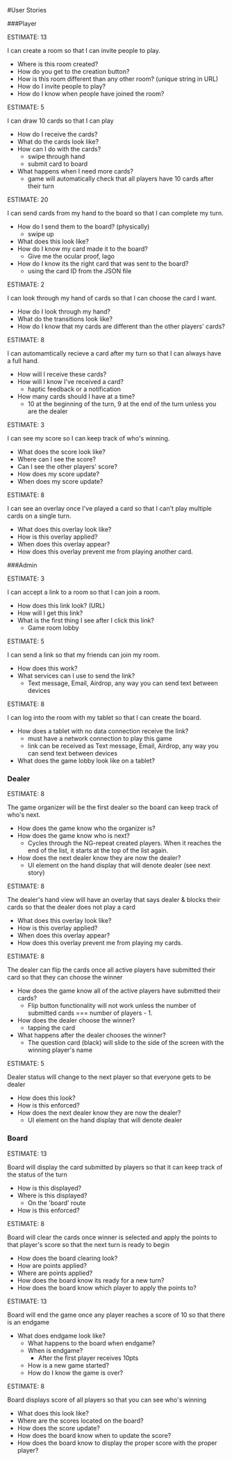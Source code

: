 #User Stories

###Player

ESTIMATE: 13

I can create a room so that I can invite people to play. 
	
* Where is this room created?
* How do you get to the creation button?
* How is this room different than any other room? (unique string in URL)
* How do I invite people to play?
* How do I know when people have joined the room?

ESTIMATE: 5

I can draw 10 cards so that I can play
	
* How do I receive the cards?
* What do the cards look like?
* How can I do with the cards?
	* swipe through hand
	* submit card to board
* What happens when I need more cards?
	* game will automatically check that all players have 10 cards after their turn

ESTIMATE: 20

I can send cards from my hand to the board so that I can complete my turn.
	
* How do I send them to the board? (physically)
	* swipe up
* What does this look like?
* How do I know my card made it to the board?
	* Give me the ocular proof, Iago
* How do I know its the right card that was sent to the board?
	* using the card ID from the JSON file

ESTIMATE: 2

I can look through my hand of cards so that I can choose the card I want.
	
* How do I look through my hand?
* What do the transitions look like?
* How do I know that my cards are different than the other players' cards?

ESTIMATE: 8

I can automamtically recieve a card after my turn so that I can always have a full hand.
	
* How will I receive these cards?
* How will I know I've received a card?
	* haptic feedback or a notification
* How many cards should I have at a time?
	* 10 at the beginning of the turn, 9 at the end of the turn unless you are the dealer

ESTIMATE: 3

I can see my score so I can keep track of who's winning.
	
* What does the score look like?
* Where can I see the score?
* Can I see the other players' score?
* How does my score update?
* When does my score update?

ESTIMATE: 8

I can see an overlay once I've played a card so that I can't play multiple cards on a single turn.
	
* What does this overlay look like?
* How is this overlay applied?
* When does this overlay appear?
* How does this overlay prevent me from playing another card.


###Admin

ESTIMATE: 3

I can accept a link to a room so that I can join a room.
	
* How does this link look? (URL)
* How will I get this link?
* What is the first thing I see after I click this link?
	* Game room lobby

<!-- STRETCH GOAL -->
<!-- I can choose a background so that I can customize my game board. -->

ESTIMATE: 5

I can send a link so that my friends can join my room.
	
* How does this work?
* What services can I use to send the link?
	* Text message, Email, Airdrop, any way you can send text between devices	

ESTIMATE: 8

I can log into the room with my tablet so that I can create the board.
	
* How does a tablet with no data connection receive the link?
	* must have a network connection to play this game
	* link can be received as Text message, Email, Airdrop, any way you can send text between devices
* What does the game lobby look like on a tablet?


### Dealer

ESTIMATE: 8

The game organizer will be the first dealer so the board can keep track of who's next.
	
* How does the game know who the organizer is?
* How does the game know who is next?
	* Cycles through the NG-repeat created players. When it reaches the end of the list, it starts at the top of the list again.
* How does the next dealer know they are now the dealer?
	* UI element on the hand display that will denote dealer (see next story)

ESTIMATE: 8

The dealer's hand view will have an overlay that says dealer & blocks their cards so that the dealer does not play a card
	
* What does this overlay look like?
* How is this overlay applied?
* When does this overlay appear?
* How does this overlay prevent me from playing my cards.

ESTIMATE: 8

The dealer can flip the cards once all active players have submitted their card so that they can choose the winner
	
* How does the game know all of the active players have submitted their cards?
	* Flip button functionality will not work unless the number of submitted cards === number of players - 1.
* How does the dealer choose the winner?
	* tapping the card
* What happens after the dealer chooses the winner?
	* The question card (black) will slide to the side of the screen with the winning player's name

ESTIMATE: 5

Dealer status will change to the next player so that everyone gets to be dealer
	
* How does this look?
* How is this enforced?
* How does the next dealer know they are now the dealer?
	* UI element on the hand display that will denote dealer


### Board

ESTIMATE: 13

Board will display the card submitted by players so that it can keep track of the status of the turn
	
* How is this displayed?
* Where is this displayed?
	* On the 'board' route
* How is this enforced?

ESTIMATE: 8

Board will clear the cards once winner is selected and apply the points to that player's score so that the next turn is ready to begin
	
* How does the board clearing look?
* How are points applied?
* Where are points applied?
* How does the board know its ready for a new turn?
* How does the board know which player to apply the points to?

ESTIMATE: 13

Board will end the game once any player reaches a score of 10 so that there is an endgame
	
* What does endgame look like?
	* What happens to the board when endgame?
	* When is endgame?
		* After the first player receives 10pts
	* How is a new game started?
	* How do I know the game is over? 

ESTIMATE: 8

Board displays score of all players so that you can see who's winning
	
* What does this look like?
* Where are the scores located on the board?
* How does the score update?
* How does the board know when to update the score?
* How does the board know to display the proper score with the proper player?

